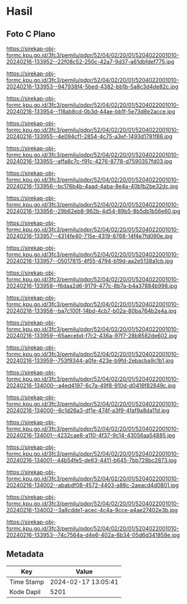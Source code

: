 # Hasil

## Foto C Plano

https://sirekap-obj-formc.kpu.go.id/3fc3/pemilu/pdpr/52/04/02/20/01/5204022001010-20240216-133952--22f08c52-250c-42a7-9d37-a61dbfdef775.jpg

https://sirekap-obj-formc.kpu.go.id/3fc3/pemilu/pdpr/52/04/02/20/01/5204022001010-20240216-133953--947938f4-5bed-4382-bb1b-5a8c3d4de82c.jpg

https://sirekap-obj-formc.kpu.go.id/3fc3/pemilu/pdpr/52/04/02/20/01/5204022001010-20240216-133954--118ab8cd-0b3d-44ae-bb1f-5e73d8e2acce.jpg

https://sirekap-obj-formc.kpu.go.id/3fc3/pemilu/pdpr/52/04/02/20/01/5204022001010-20240216-133955--4e094cf1-2854-4c75-a3ef-1493d1791f86.jpg

https://sirekap-obj-formc.kpu.go.id/3fc3/pemilu/pdpr/52/04/02/20/01/5204022001010-20240216-133955--affa8c7c-f91c-4276-8778-d7590357fd03.jpg

https://sirekap-obj-formc.kpu.go.id/3fc3/pemilu/pdpr/52/04/02/20/01/5204022001010-20240216-133956--bc176b4b-4aad-4aba-8e4a-40b1b2be32dc.jpg

https://sirekap-obj-formc.kpu.go.id/3fc3/pemilu/pdpr/52/04/02/20/01/5204022001010-20240216-133956--29b62eb8-962b-4d54-89b5-8b5db1b56e60.jpg

https://sirekap-obj-formc.kpu.go.id/3fc3/pemilu/pdpr/52/04/02/20/01/5204022001010-20240216-133957--4314fe40-715e-4319-8768-14f4e7fd090e.jpg

https://sirekap-obj-formc.kpu.go.id/3fc3/pemilu/pdpr/52/04/02/20/01/5204022001010-20240216-133957--05017815-4f55-4794-b19d-aa2e5138a1cb.jpg

https://sirekap-obj-formc.kpu.go.id/3fc3/pemilu/pdpr/52/04/02/20/01/5204022001010-20240216-133958--f6daa2d6-9179-477c-8b7a-b4a37884b998.jpg

https://sirekap-obj-formc.kpu.go.id/3fc3/pemilu/pdpr/52/04/02/20/01/5204022001010-20240216-133958--ba7c100f-14bd-4cb7-b02a-80ba764b2e4a.jpg

https://sirekap-obj-formc.kpu.go.id/3fc3/pemilu/pdpr/52/04/02/20/01/5204022001010-20240216-133959--65aecebd-f7c2-436a-97f7-28b8582de602.jpg

https://sirekap-obj-formc.kpu.go.id/3fc3/pemilu/pdpr/52/04/02/20/01/5204022001010-20240216-133959--753f9344-a0fe-423e-b9fd-2ebacba9c1b1.jpg

https://sirekap-obj-formc.kpu.go.id/3fc3/pemilu/pdpr/52/04/02/20/01/5204022001010-20240216-134000--a4ed4197-6c7a-49f8-910d-d0416f82849c.jpg

https://sirekap-obj-formc.kpu.go.id/3fc3/pemilu/pdpr/52/04/02/20/01/5204022001010-20240216-134000--6c1d26a3-df1e-474f-a3f9-4faf9a8da11d.jpg

https://sirekap-obj-formc.kpu.go.id/3fc3/pemilu/pdpr/52/04/02/20/01/5204022001010-20240216-134001--4232cae8-a110-4f37-9c14-43056aa54885.jpg

https://sirekap-obj-formc.kpu.go.id/3fc3/pemilu/pdpr/52/04/02/20/01/5204022001010-20240216-134001--44b54fe5-de63-4411-b645-7bb728bc2873.jpg

https://sirekap-obj-formc.kpu.go.id/3fc3/pemilu/pdpr/52/04/02/20/01/5204022001010-20240216-134002--ababdf08-4572-4403-a88c-2aeacd4d0801.jpg

https://sirekap-obj-formc.kpu.go.id/3fc3/pemilu/pdpr/52/04/02/20/01/5204022001010-20240216-134002--3a8cdde1-acec-4c4a-9cce-a4ae27402e3b.jpg

https://sirekap-obj-formc.kpu.go.id/3fc3/pemilu/pdpr/52/04/02/20/01/5204022001010-20240216-133953--74c7564a-d4e6-402a-8b34-05d6d341858e.jpg


## Metadata

| Key        | Value               |
| ---------- | ------------------- |
| Time Stamp | 2024-02-17 13:05:41 |
| Kode Dapil | 5201                |



